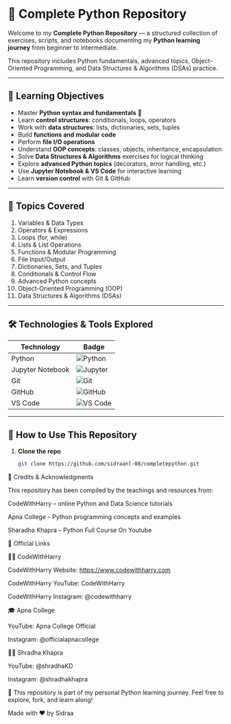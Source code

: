 # 🐍 Complete Python Repository  

Welcome to my **Complete Python Repository** — a structured collection of exercises, scripts, and notebooks documenting my **Python learning journey** from beginner to intermediate.  

This repository includes Python fundamentals, advanced topics, Object-Oriented Programming, and Data Structures & Algorithms (DSAs) practice.

---

## 🎯 Learning Objectives  

- Master **Python syntax and fundamentals** 🐍  
- Learn **control structures**: conditionals, loops, operators  
- Work with **data structures**: lists, dictionaries, sets, tuples  
- Build **functions and modular code**  
- Perform **file I/O operations**  
- Understand **OOP concepts**: classes, objects, inheritance, encapsulation  
- Solve **Data Structures & Algorithms** exercises for logical thinking  
- Explore **advanced Python topics** (decorators, error handling, etc.)  
- Use **Jupyter Notebook & VS Code** for interactive learning  
- Learn **version control** with Git & GitHub  

---

## 🧩 Topics Covered  

1. Variables & Data Types  
2. Operators & Expressions  
3. Loops (for, while)  
4. Lists & List Operations  
5. Functions & Modular Programming  
6. File Input/Output  
7. Dictionaries, Sets, and Tuples  
8. Conditionals & Control Flow  
9. Advanced Python concepts  
10. Object-Oriented Programming (OOP)  
11. Data Structures & Algorithms (DSAs)  

---

## 🛠️ Technologies & Tools Explored  

| Technology | Badge |
|------------|-------|
| Python | ![Python](https://img.shields.io/badge/Python-3.11-blue?logo=python&logoColor=white) |
| Jupyter Notebook | ![Jupyter](https://img.shields.io/badge/Jupyter-orange?logo=jupyter&logoColor=white) |
| Git | ![Git](https://img.shields.io/badge/Git-F05032?logo=git&logoColor=white) |
| GitHub | ![GitHub](https://img.shields.io/badge/GitHub-181717?logo=github&logoColor=white) |
| VS Code | ![VS Code](https://img.shields.io/badge/VS%20Code-007ACC?logo=visual-studio-code&logoColor=white) |

---

## 🚀 How to Use This Repository  

1. **Clone the repo**  
   ```bash
   git clone https://github.com/sidraanl-08/completepython.git


  🙏 Credits & Acknowledgments

This repository has been compiled by the teachings and resources from:

CodeWithHarry – online Python and Data Science tutorials

Apna College – Python programming concepts and examples

Sharadha Khapra – Python Full Course On Youtube

🔗 Official Links

👨‍💻 CodeWithHarry

CodeWithHarry Website: https://www.codewithharry.com

CodeWithHarry YouTube: CodeWithHarry

CodeWithHarry Instagram: @codewithharry

🎓 Apna College

YouTube: Apna College Official

Instagram: @officialapnacollege

👩‍🏫 Shradha Khapra

YouTube: @shradhaKD

Instagram: @shradhakhapra


📘 This repository is part of my personal Python learning journey.
Feel free to explore, fork, and learn along!

Made with ❤️ by Sidraa 
